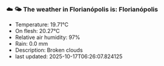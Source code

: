 ### ☁️ 🌤️  The weather in Florianópolis is: Florianópolis

- Temperature: 19.71°C
- On flesh: 20.27°C
- Relative air humidity: 97%
- Rain: 0.0 mm
- Description: Broken clouds
- last updated: 2025-10-17T06:26:07.824125
